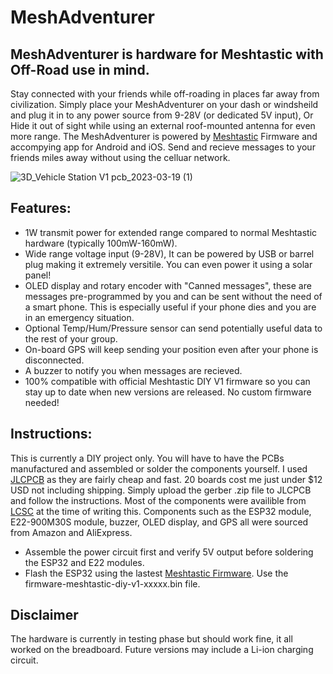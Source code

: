 # MeshAdventurer
## MeshAdventurer is hardware for Meshtastic with Off-Road use in mind.
Stay connected with your friends while off-roading in places far away from civilization. Simply place your MeshAdventurer on your dash or windsheild and plug it in to any power source from 9-28V (or dedicated 5V input), Or Hide it out of sight while using an external roof-mounted antenna for even more range. The MeshAdventurer is powered by [Meshtastic]( https://meshtastic.org/) Firmware and accompying app for Android and iOS. Send and recieve messages to your friends miles away without using the celluar network. 





![3D_Vehicle Station V1 pcb_2023-03-19 (1)](https://user-images.githubusercontent.com/42948238/226155903-f0a3d358-b210-4ae8-a519-7b6a86f0ebf4.png)

## Features:
- 1W transmit power for extended range compared to normal Meshtastic hardware (typically 100mW-160mW).
- Wide range voltage input (9-28V), It can be powered by USB or barrel plug making it extremely versitile. You can even power it using a solar panel! 
- OLED display and rotary encoder with "Canned messages", these are messages pre-programmed by you and can be sent without the need of a smart phone. This is especially useful if your phone dies and you are in an emergency situation.
- Optional Temp/Hum/Pressure sensor can send potentially useful data to the rest of your group.
- On-board GPS will keep sending your position even after your phone is disconnected.
- A buzzer to notify you when messages are recieved. 
- 100% compatible with official Meshtastic DIY V1 firmware so you can stay up to date when new versions are released. No custom firmware needed!

## Instructions:

This is currently a DIY project only. You will have to have the PCBs manufactured and assembled or solder the components yourself. 
I used [JLCPCB](https://jlcpcb.com/) as they are fairly cheap and fast. 20 boards cost me just under $12 USD not including shipping. 
Simply upload the gerber .zip file to JLCPCB and follow the instructions. Most of the components were availible from [LCSC](https://www.lcsc.com/) at the time of writing this. Components such as the ESP32 module, E22-900M30S module, buzzer, OLED display, and GPS all were sourced from Amazon and AliExpress.

- Assemble the power circuit first and verify 5V output before soldering the ESP32 and E22 modules.
- Flash the ESP32 using the lastest [Meshtastic Firmware](https://github.com/meshtastic/firmware/releases). Use the firmware-meshtastic-diy-v1-xxxxx.bin file. 

## Disclaimer

The hardware is currently in testing phase but should work fine, it all worked on the breadboard. Future versions may include a Li-ion charging circuit. 
